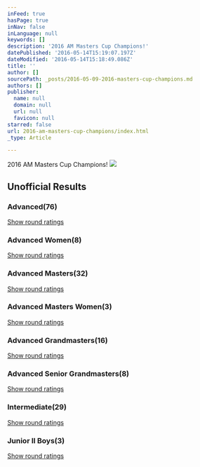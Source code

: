 ```yaml
---
inFeed: true
hasPage: true
inNav: false
inLanguage: null
keywords: []
description: '2016 AM Masters Cup Champions!'
datePublished: '2016-05-14T15:19:07.197Z'
dateModified: '2016-05-14T15:18:49.086Z'
title: ''
author: []
sourcePath: _posts/2016-05-09-2016-masters-cup-champions.md
authors: []
publisher:
  name: null
  domain: null
  url: null
  favicon: null
starred: false
url: 2016-am-masters-cup-champions/index.html
_type: Article

---
```

2016 AM Masters Cup Champions!
![](https://the-grid-user-content.s3-us-west-2.amazonaws.com/7c1fae97-103d-41fa-8121-da1e692c5e60.jpg)

## Unofficial Results

### Advanced(76)

[Show round ratings][0]

### Advanced Women(8)

[Show round ratings][0]

### Advanced Masters(32)

[Show round ratings][0]

### Advanced Masters Women(3)

[Show round ratings][0]

### Advanced Grandmasters(16)

[Show round ratings][0]

### Advanced Senior Grandmasters(8)

[Show round ratings][0]

### Intermediate(29)

[Show round ratings][0]

### Junior II Boys(3)

[Show round ratings][0]

[0]: http://www.pdga.com/tour/event/22273